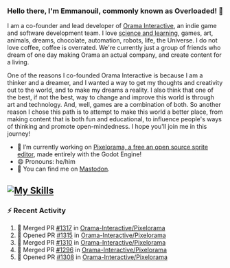 ### Hello there, I'm Emmanouil, commonly known as Overloaded! 👋
I am a co-founder and lead developer of [Orama Interactive](https://www.oramainteractive.com/), an indie game and software development team. I love [science and learning](https://github.com/OverloadedOrama/KnowledgeBase), games, art, animals, dreams, chocolate, automation, robots, life, the Universe. I do not love coffee, coffee is overrated. We're currently just a group of friends who dream of one day making Orama an actual company, and create content for a living.

One of the reasons I co-founded Orama Interactive is because I am a thinker and a dreamer, and I wanted a way to get my thoughts and creativity out to the world, and to make my dreams a reality. I also think that one of the best, if not the best, way to change and improve this world is through art and technology. And, well, games are a combination of both. So another reason I chose this path is to attempt to make this world a better place, from making content that is both fun and educational, to influence people's ways of thinking and promote open-mindedness. I hope you'll join me in this journey!

- 🔭 I’m currently working on [Pixelorama, a free an open source sprite editor](https://github.com/Orama-Interactive/Pixelorama), made entirely with the Godot Engine!
- 😄 Pronouns: he/him
- 🐘 You can find me on <a rel="me" href="https://mastodon.social/@Overloaded">Mastodon</a>.

[![My Skills](https://skillicons.dev/icons?i=godot,py,cpp,cs,git,linux,html)](https://skillicons.dev)
---

### :zap: Recent Activity

<!--START_SECTION:activity-->
1. 🎉 Merged PR [#1317](https://github.com/Orama-Interactive/Pixelorama/pull/1317) in [Orama-Interactive/Pixelorama](https://github.com/Orama-Interactive/Pixelorama)
2. 💪 Opened PR [#1315](https://github.com/Orama-Interactive/Pixelorama/pull/1315) in [Orama-Interactive/Pixelorama](https://github.com/Orama-Interactive/Pixelorama)
3. 🎉 Merged PR [#1310](https://github.com/Orama-Interactive/Pixelorama/pull/1310) in [Orama-Interactive/Pixelorama](https://github.com/Orama-Interactive/Pixelorama)
4. 🎉 Merged PR [#1296](https://github.com/Orama-Interactive/Pixelorama/pull/1296) in [Orama-Interactive/Pixelorama](https://github.com/Orama-Interactive/Pixelorama)
5. 💪 Opened PR [#1308](https://github.com/Orama-Interactive/Pixelorama/pull/1308) in [Orama-Interactive/Pixelorama](https://github.com/Orama-Interactive/Pixelorama)
<!--END_SECTION:activity-->

<!--
**OverloadedOrama/OverloadedOrama** is a ✨ _special_ ✨ repository because its `README.md` (this file) appears on your GitHub profile.

Here are some ideas to get you started:

- 👯 I’m looking to collaborate on ...
- 🤔 I’m looking for help with ...
- 💬 Ask me about ...
- 📫 How to reach me: ...
- ⚡ Fun fact: ...
-->
